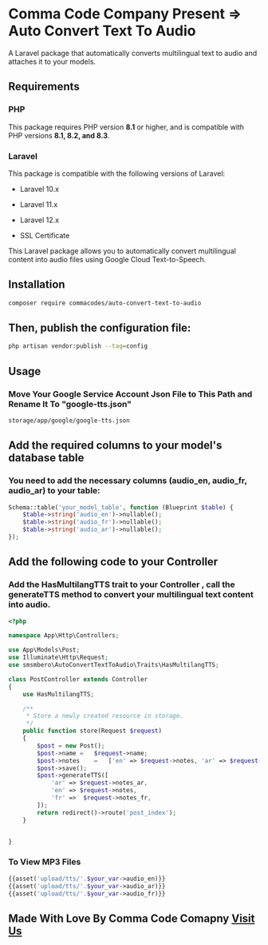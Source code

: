 # Comma Code Company Present => Auto Convert Text To Audio

A Laravel package that automatically converts multilingual text to audio and attaches it to your models.

## Requirements

### PHP
This package requires PHP version **8.1** or higher, and is compatible with PHP versions **8.1, 8.2, and 8.3**.

### Laravel
This package is compatible with the following versions of Laravel:

- Laravel 10.x
- Laravel 11.x
- Laravel 12.x

- SSL Certificate

This Laravel package allows you to automatically convert multilingual content into audio files using Google Cloud Text-to-Speech.

## Installation

```bash
composer require commacodes/auto-convert-text-to-audio
```
## Then, publish the configuration file:

```bash
php artisan vendor:publish --tag=config
```
## Usage

### Move Your Google Service Account Json File to This Path and Rename It To "google-tts.json"
```bash
storage/app/google/google-tts.json
```

## Add the required columns to your model's database table
### You need to add the necessary columns (audio_en, audio_fr, audio_ar) to your table:
```php
Schema::table('your_model_table', function (Blueprint $table) {
    $table->string('audio_en')->nullable();
    $table->string('audio_fr')->nullable();
    $table->string('audio_ar')->nullable();
});
```
## Add the following code to your Controller
### Add the HasMultilangTTS trait to your  Controller , call the generateTTS method to convert your multilingual text content into audio.

```php
<?php

namespace App\Http\Controllers;

use App\Models\Post;
use Illuminate\Http\Request;
use smsmbero\AutoConvertTextToAudio\Traits\HasMultilangTTS;

class PostController extends Controller
{
    use HasMultilangTTS;

    /**
     * Store a newly created resource in storage.
     */
    public function store(Request $request)
    {
        $post = new Post();
        $post->name =   $request->name;
        $post->notes    =   ['en' => $request->notes, 'ar' => $request->notes_ar, 'fr' => $request->notes_fr];
        $post->save();
        $post->generateTTS([
            'ar' => $request->notes_ar,
            'en' => $request->notes,
            'fr' =>  $request->notes_fr,
        ]);
        return redirect()->route('post_index');
    }


}
```
### To View MP3 Files

```php
{{asset('upload/tts/'.$your_var->audio_en)}}
{{asset('upload/tts/'.$your_var->audio_ar)}}
{{asset('upload/tts/'.$your_var->audio_fr)}}
```

## Made With Love By Comma Code Comapny <a href="https://commacodes.com/" target="_blank">Visit Us</a>
